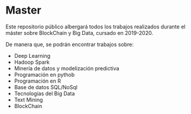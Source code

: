 # Master

Este repositorio público albergará todos los trabajos realizados durante el máster sobre BlockChain y Big Data, cursado en 2019-2020. 

De manera que, se podrán encontrar trabajos sobre: 

- Deep Learning
- Hadoop Spark
- Minería de datos y modelización predictiva
- Programación en pythob
- Programación en R
- Base de datos SQL/NoSql
- Tecnologías del Big Data
- Text Mining
- BlockChain
